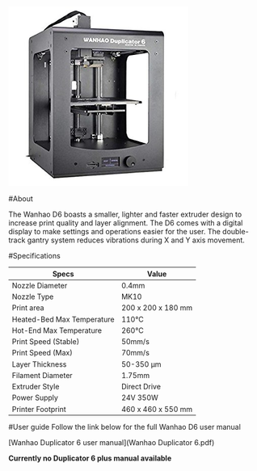 ![](img/Wanhao_D6.jpg)

#About

The Wanhao D6 boasts a smaller, lighter and faster extruder design to increase print quality and layer alignment. The D6 comes with a digital display to make settings and operations easier for the user. The double- track gantry system reduces vibrations during X and Y axis movement.

#Specifications

|Specs|Value
|-|-|
|Nozzle Diameter| 0.4mm  
|Nozzle Type| MK10
|Print area| 200 x 200 x 180 mm
|Heated-Bed Max Temperature| 110°C
|Hot-End Max Temperature| 260°C   
|Print Speed (Stable)| 50mm/s 
|Print Speed (Max)| 70mm/s 
|Layer Thickness| 50-350 μm      
|Filament Diameter| 1.75mm
|Extruder Style| Direct Drive  
|Power Supply| 24V 350W
|Printer Footprint| 460 x 460 x 550 mm

#User guide 
Follow the link below for the full Wanhao D6 user manual

[Wanhao Duplicator 6 user manual](Wanhao Duplicator 6.pdf)

__Currently no Duplicator 6 plus manual available__